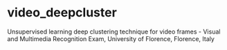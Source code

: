 # video_deepcluster
Unsupervised learning deep clustering technique for video frames - Visual and Multimedia Recognition Exam, University of Florence, Florence, Italy
